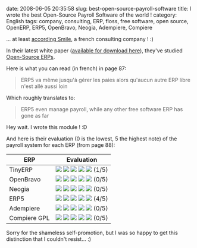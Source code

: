 date: 2008-06-05 20:35:58
slug: best-open-source-payroll-software
title: I wrote the best Open-Source Payroll Software of the world !
category: English
tags: company, consulting, ERP, floss, free software, open source, OpenERP, ERP5, OpenBravo, Neogia, Adempiere, Compiere

... at least [according Smile](http://www.smile.fr), a french consulting company ! :)

In their latest white paper ([available for download here](http://www.smile.fr/Livres-blancs/ERP-et-decisionnel/ERP-open-source)), they've studied [Open-Source ERPs](http://en.wikipedia.org/wiki/Category:Free_ERP_software).

Here is what you can read (in french) in page 87:

> ERP5 va même jusqu'à gérer les paies alors qu'aucun autre ERP libre n'est allé aussi loin

Which roughly translates to:

> ERP5 even manage payroll, while any other free software ERP has gone as far

Hey wait. I wrote this module ! :D

And here is their evaluation (0 is the lowest, 5 the highest note) of the payroll system for each ERP (from page 88):

ERP | Evaluation
--- | ---
TinyERP | ![](/static/uploads/2008/06/star-yellow.png) ![](/static/uploads/2008/06/star-transparent.png) ![](/static/uploads/2008/06/star-transparent.png) ![](/static/uploads/2008/06/star-transparent.png) ![](/static/uploads/2008/06/star-transparent.png) (1/5)
OpenBravo | ![](/static/uploads/2008/06/star-transparent.png) ![](/static/uploads/2008/06/star-transparent.png) ![](/static/uploads/2008/06/star-transparent.png) ![](/static/uploads/2008/06/star-transparent.png) ![](/static/uploads/2008/06/star-transparent.png) (0/5)
Neogia | ![](/static/uploads/2008/06/star-transparent.png) ![](/static/uploads/2008/06/star-transparent.png) ![](/static/uploads/2008/06/star-transparent.png) ![](/static/uploads/2008/06/star-transparent.png) ![](/static/uploads/2008/06/star-transparent.png) (0/5)
ERP5 | ![](/static/uploads/2008/06/star-yellow.png) ![](/static/uploads/2008/06/star-yellow.png) ![](/static/uploads/2008/06/star-yellow.png) ![](/static/uploads/2008/06/star-yellow.png) ![](/static/uploads/2008/06/star-transparent.png) (4/5)
Adempiere | ![](/static/uploads/2008/06/star-transparent.png) ![](/static/uploads/2008/06/star-transparent.png) ![](/static/uploads/2008/06/star-transparent.png) ![](/static/uploads/2008/06/star-transparent.png) ![](/static/uploads/2008/06/star-transparent.png) (0/5)
Compiere GPL | ![](/static/uploads/2008/06/star-transparent.png) ![](/static/uploads/2008/06/star-transparent.png) ![](/static/uploads/2008/06/star-transparent.png) ![](/static/uploads/2008/06/star-transparent.png) ![](/static/uploads/2008/06/star-transparent.png) (0/5)

Sorry for the shameless self-promotion, but I was so happy to get this distinction that I couldn't resist... :)
